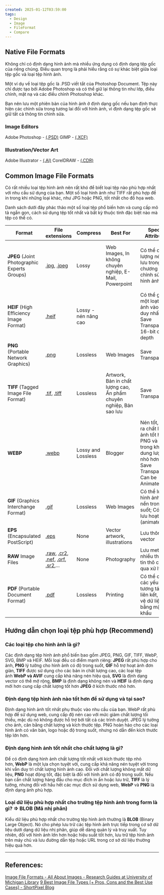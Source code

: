 ```yaml
---
created: 2025-01-12T03:59:00
tags:
  - Design
  - Image
  - FileFormat
  - Compare
---
```

## Native File Formats

Không chỉ có định dạng hình ảnh mà nhiều ứng dụng có định dạng tệp gốc của riêng chúng. Điều quan trọng là phải hiểu rằng có sự khác biệt giữa loại tệp gốc và loại tệp hình ảnh.

Một ví dụ về loại tệp gốc là .PSD viết tắt của Photoshop Document. Tệp này chỉ được tạo bởi Adobe Photoshop và có thể giữ lại thông tin như lớp, điều chỉnh, mặt nạ và các điều chỉnh Photoshop khác.

Bạn nên lưu một phiên bản của hình ảnh ở định dạng gốc nếu bạn định thực hiện các chỉnh sửa trong tương lai đối với hình ảnh, vì định dạng tệp gốc sẽ giữ tất cả thông tin chỉnh sửa.

### Image Editors

Adobe Photoshop - [(.PSD)](http://www.fileinfo.com/extension/psd)
GIMP - [(.XCF)](http://www.fileinfo.com/extension/xcf)

### Illustration/Vector Art

Adobe Illustrator - [(.AI)](http://www.fileinfo.com/extension/ai)
CorelDRAW - [(.CDR)](http://www.fileinfo.com/extension/cdr)

## Common Image File Formats

Có rất nhiều loại tệp hình ảnh nên rất khó để biết loại tệp nào phù hợp nhất với nhu cầu sử dụng của bạn. Một số loại hình ảnh như TIFF rất phù hợp để in trong khi những loại khác, như JPG hoặc PNG, tốt nhất cho đồ họa web.

Danh sách dưới đây phác thảo một số loại tệp phổ biến hơn và cung cấp mô tả ngắn gọn, cách sử dụng tệp tốt nhất và bất kỳ thuộc tính đặc biệt nào mà tệp có thể có.

| Format                                       | File extensions                                                                                                                                                                                                                | Compress             | Best For                                                           | Special Attributes                                                                                                            | Limit                                    |
| -------------------------------------------- | ------------------------------------------------------------------------------------------------------------------------------------------------------------------------------------------------------------------------------ | -------------------- | ------------------------------------------------------------------ | ----------------------------------------------------------------------------------------------------------------------------- | ---------------------------------------- |
| **JPEG** (Joint Photographic Experts Groups) | [.jpg](https://fileinfo.com/extension/jpg), [.jpeg](https://fileinfo.com/extension/jpeg)                                                                                                                                       | Lossy                | Web Images, In không chuyên nghiệp, E-Mail, Powerpoint             | Có thể chọn lượng nén khi lưu trong các chương trình chỉnh sửa hình ảnh                                                       | Giảm chất lượng sau nhiều lần chỉnh sửa  |
| **HEIF** (High Efficiency Image Format)      | [.heif](https://fileinfo.com/extension/heif)                                                                                                                                                                                   | Lossy - nén nâng cao |                                                                    | Có thể gói một loạt hình ảnh vào 1 file duy nhất;<br>Save Transparency; <br>16-bit color depth                                | Trình duyệt hỗ trợ hạn chế               |
| **PNG** (Portable Network Graphics)          | [.png](https://fileinfo.com/extension/png)                                                                                                                                                                                     | Lossless             | Web Images                                                         | Save Transparency                                                                                                             |                                          |
| **TIFF** (Tagged Image File Format)          | [.tif](https://fileinfo.com/extension/tif), [.tiff](https://fileinfo.com/extension/tiff)                                                                                                                                       | Lossless             | Artwork, Bản in chất lượng cao, Ấn phẩm chuyên nghiệp, Bản sao lưu | Save Transparency                                                                                                             | Khó chia sẻ, trình duyệt hỗ trợ hạn chế  |
| **WEBP**                                     | [.webp](https://fileinfo.com/extension/webp)                                                                                                                                                                                   | Lossy and Lossless   | Blogger                                                            | Nén tốt, cho ra chất lượng ảnh tốt hơn cả PNG và JPEG trong khi dung lượng nhỏ hơn;<br>Save Transparency; <br>Can be Animated | Không tương thích với một số trình duyệt |
| **GIF** (Graphics Interchange Format)        | [.gif](https://fileinfo.com/extension/gif)                                                                                                                                                                                     | Lossless             | Web Images                                                         | Có thể lưu hình ảnh có nền trong suốt; Có thể lưu hoạt ảnh (animated)                                                         | Chỉ hỗ trợ 8bit (256 màu)                |
| **EPS** (Encapsulated PostScript)            | [.eps](https://fileinfo.com/extension/eps)                                                                                                                                                                                     | None                 | Vector artwork, illustrations                                      | Lưu thông tin vector                                                                                                          |                                          |
| **RAW** Image Files                          | [.raw](https://fileinfo.com/extension/raw), [.cr2](https://fileinfo.com/extension/cr2), [.nef](https://fileinfo.com/extension/nef), [.orf](https://fileinfo.com/extension/orf), [.sr2](https://fileinfo.com/extension/sr2),... | None                 | Photography                                                        | Lưu metadata, nhiều thông tin thô chưa qua xử lý                                                                              |                                          |
| **PDF** (Portable Document Format)           | [.pdf](https://fileinfo.com/extension/pdf)                                                                                                                                                                                     | Lossless             | Printing                                                           | Có thể chứa các yếu tố tương tác như liên kết, Bảo vệ dữ liệu bằng mật khẩu                                                   | Khó chỉnh sửa                            |

## Hướng dẫn chọn loại tệp phù hợp (Recommend)

### Các loại tệp cho hình ảnh là gì?

Các định dạng tệp hình ảnh phổ biến bao gồm JPEG, PNG, GIF, TIFF, WebP, SVG, BMP và HEIF. Mỗi loại đều có điểm mạnh riêng: **JPEG** rất phù hợp cho ảnh, **PNG** lý tưởng cho hình ảnh có độ trong suốt, **GIF** hỗ trợ hoạt ảnh đơn giản, **TIFF** được sử dụng cho các bản in chất lượng cao, các loại tệp ảnh **WebP và AVIF** cung cấp khả năng nén hiệu quả, **SVG** là định dạng vector có thể mở rộng, **BMP** là định dạng không nén và **HEIF** là định dạng mới hơn cung cấp chất lượng tốt hơn **JPEG** ở kích thước nhỏ hơn.
### Định dạng tệp hình ảnh nào tốt hơn để sử dụng và tại sao?

Định dạng hình ảnh tốt nhất phụ thuộc vào nhu cầu của bạn. WebP rất phù hợp để sử dụng web, cung cấp độ nén cao với mức giảm chất lượng tối thiểu, mặc dù nó không được hỗ trợ bởi tất cả các trình duyệt. JPEG lý tưởng cho ảnh, cân bằng chất lượng và kích thước tệp. PNG hoàn hảo cho các loại hình ảnh có văn bản, logo hoặc độ trong suốt, nhưng nó dẫn đến kích thước tệp lớn hơn.

### Định dạng hình ảnh tốt nhất cho chất lượng là gì?

Để có định dạng hình ảnh chất lượng tốt nhất với kích thước tệp nhỏ hơn, **WebP** là một lựa chọn tuyệt vời, cung cấp khả năng nén tuyệt vời trong khi vẫn duy trì chất lượng hình ảnh cao. Đối với chất lượng không mất dữ liệu, **PNG** hoạt động tốt, đặc biệt là đối với hình ảnh có độ trong suốt. Nếu bạn cần chất lượng hàng đầu cho mục đích in ấn hoặc lưu trữ, **TIFF** là lý tưởng, nhưng đối với hầu hết các mục đích sử dụng web, **WebP** và **PNG** là định dạng ảnh phù hợp.

### Loại dữ liệu phù hợp nhất cho trường tệp hình ảnh trong form là gì? ⇒ BLOB (Mã nhị phân) 

Kiểu dữ liệu phù hợp nhất cho trường tệp hình ảnh thường là **BLOB** (Binary Large Object). Nó cho phép lưu trữ các tệp hình ảnh trực tiếp trong cơ sở dữ liệu dưới dạng dữ liệu nhị phân, giúp dễ dàng quản lý và truy xuất. Tuy nhiên, đối với hình ảnh lớn hơn hoặc hiệu suất tốt hơn, lưu trữ tệp hình ảnh trên máy chủ và lưu đường dẫn tệp hoặc URL trong cơ sở dữ liệu thường hiệu quả hơn.

---
## References:

[Image File Formats - All About Images - Research Guides at University of Michigan Library](https://guides.lib.umich.edu/c.php?g=282942&p=1885348)
[9 Best Image File Types [+ Pros, Cons and the Best Use Cases] - ShortPixel Blog](https://shortpixel.com/blog/best-image-file-types/)
